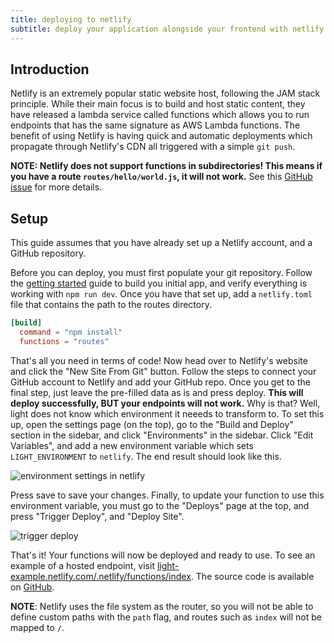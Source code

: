 ```yaml
---
title: deploying to netlify
subtitle: deploy your application alongside your frontend with netlify functions
---
```


## Introduction

Netlify is an extremely popular static website host, following the JAM stack principle. While their main focus is to build and host static content, they have released a lambda service called functions which allows you to run endpoints that has the same signature as AWS Lambda functions. The benefit of using Netlify is having quick and automatic deployments which propagate through Netlify's CDN all triggered with a simple `git push`.

**NOTE: Netlify does not support functions in subdirectories! This means if you have a route `routes/hello/world.js`, it will not work.** See this [GitHub issue](https://github.com/netlify/netlify-lambda/issues/90) for more details.

## Setup

This guide assumes that you have already set up a Netlify account, and a GitHub repository.

Before you can deploy, you must first populate your git repository. Follow the [getting started](/guides/getting-started) guide to build you initial app, and verify everything is working with `npm run dev`. Once you have that set up, add a `netlify.toml` file that contains the path to the routes directory.

```toml
[build]
  command = "npm install"
  functions = "routes"
```

That's all you need in terms of code! Now head over to Netlify's website and click the "New Site From Git" button. Follow the steps to connect your GitHub account to Netlify and add your GitHub repo. Once you get to the final step, just leave the pre-filled data as is and press deploy. **This will deploy successfully, BUT your endpoints will not work.** Why is that? Well, light does not know which environment it neeeds to transform to. To set this up, open the settings page (on the top), go to the "Build and Deploy" section in the sidebar, and click "Environments" in the sidebar. Click "Edit Variables", and add a new environment variable which sets `LIGHT_ENVIRONMENT` to `netlify`. The end result should look like this.

![environment settings in netlify](/static/images/screenshots/netlify/environment.png)

Press save to save your changes. Finally, to update your function to use this environment variable, you must go to the "Deploys" page at the top, and press "Trigger Deploy", and "Deploy Site".

![trigger deploy](/static/images/screenshots/netlify/trigger-deploy.png)

That's it! Your functions will now be deployed and ready to use. To see an example of a hosted endpoint, visit [light-example.netlify.com/.netlify/functions/index](https://light-example.netlify.com/.netlify/functions/index). The source code is available on [GitHub](https://github.com/light-examples/netlify).

**NOTE**: Netlify uses the file system as the router, so you will not be able to define custom paths with the `path` flag, and routes such as `index` will not be mapped to `/`.
